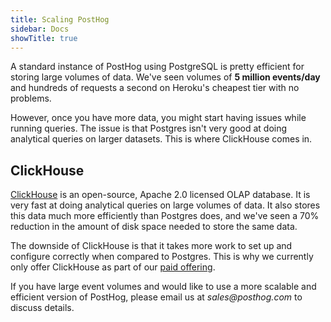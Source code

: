 ```yaml
---
title: Scaling PostHog
sidebar: Docs
showTitle: true
---
```


A standard instance of PostHog using PostgreSQL is pretty efficient for storing large volumes of data. We've seen volumes of **5 million events/day** and hundreds of requests a second on Heroku's cheapest tier with no problems.

However, once you have more data, you might start having issues while running queries. The issue is that Postgres isn't very good at doing analytical queries on larger datasets. This is where ClickHouse comes in.

## ClickHouse

[ClickHouse](https://clickhouse.tech) is an open-source, Apache 2.0 licensed OLAP database. It is very fast at doing analytical queries on large volumes of data. It also stores this data much more efficiently than Postgres does, and we've seen a 70% reduction in the amount of disk space needed to store the same data.

The downside of ClickHouse is that it takes more work to set up and configure correctly when compared to Postgres. This is why we currently only offer ClickHouse as part of our [paid offering](/pricing). 

If you have large event volumes and would like to use a more scalable and efficient version of PostHog, please email us at _sales@posthog.com_ to discuss details.

